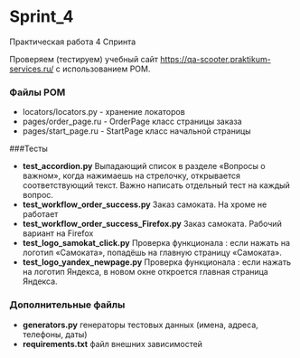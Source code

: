 # Sprint_4

Практическая работа 4 Спринта

Проверяем (тестируем) учебный сайт https://qa-scooter.praktikum-services.ru/ с использованием POM.
### Файлы POM
- locators/locators.py  - хранение локаторов 
- pages/order_page.ru - OrderPage класс страницы заказа 
- pages/start_page.ru - StartPage класс начальной страницы 

###Тесты 
- **test_accordion.py** Выпадающий список в разделе «Вопросы о важном», когда нажимаешь на стрелочку, открывается соответствующий текст. Важно написать отдельный тест на каждый вопрос.
- **test_workflow_order_success.py** Заказ самоката. На хроме не работает 
- **test_workflow_order_success_Firefox.py** Заказ самоката. Рабочий вариант на Firefox
- **test_logo_samokat_click.py** Проверка функционала : если нажать на логотип «Самоката», попадёшь на главную страницу «Самоката».
- **test_logo_yandex_newpage.py** Проверка функционала : если нажать на логотип Яндекса, в новом окне откроется главная страница Яндекса.

### Дополнительные файлы
- **generators.py** генераторы тестовых данных (имена, адреса, телефоны, даты)
- **requirements.txt** файл внешних зависимостей